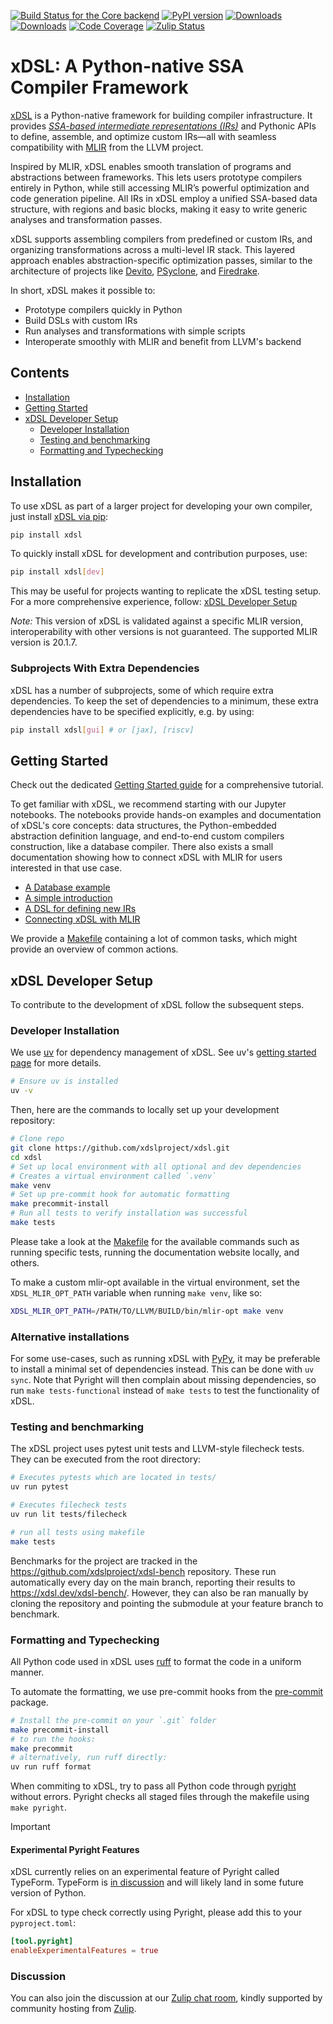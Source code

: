 <!-- markdownlint-disable-next-line MD041 -->
[![Build Status for the Core backend](https://github.com/xdslproject/xdsl/actions/workflows/ci-core.yml/badge.svg)](https://github.com/xdslproject/xdsl/actions/workflows/ci-core.yml?query=workflow%3A%22CI+-+Python+application%22++)
[![PyPI version](https://badge.fury.io/py/xdsl.svg)](https://badge.fury.io/py/xdsl)
[![Downloads](https://static.pepy.tech/badge/xdsl)](https://www.pepy.tech/projects/xdsl)
[![Downloads](https://static.pepy.tech/badge/xdsl/week)](https://pepy.tech/project/xdsl)
[![Code Coverage](https://codecov.io/gh/xdslproject/xdsl/main/graph/badge.svg)](https://codecov.io/gh/xdslproject/xdsl)
[![Zulip Status](https://img.shields.io/badge/chat-on%20zulip-%2336C5F0)](https://xdsl.zulipchat.com)

# xDSL: A Python-native SSA Compiler Framework

[xDSL](http://www.xdsl.dev) is a Python-native framework for
building compiler infrastructure. It provides *[SSA-based intermediate
representations (IRs)](https://en.wikipedia.org/wiki/Static_single-assignment_form)*
and Pythonic APIs to define, assemble, and optimize custom IRs—all with seamless
compatibility with [MLIR](https://mlir.llvm.org/) from the LLVM project.

Inspired by MLIR, xDSL enables smooth translation of programs and abstractions
between frameworks. This lets users prototype compilers entirely in Python,
while still accessing MLIR’s powerful optimization and code generation pipeline.
All IRs in xDSL employ a unified SSA-based data structure, with regions and basic blocks,
making it easy to write generic analyses and transformation passes.

xDSL supports assembling compilers from predefined or custom IRs, and organizing
transformations across a multi-level IR stack. This layered approach enables
abstraction-specific optimization passes, similar to the architecture of projects
like [Devito](https://github.com/devitocodes/devito), [PSyclone](https://github.com/stfc/PSyclone),
and [Firedrake](https://github.com/firedrakeproject/firedrake).

In short, xDSL makes it possible to:

- Prototype compilers quickly in Python
- Build DSLs with custom IRs
- Run analyses and transformations with simple scripts
- Interoperate smoothly with MLIR and benefit from LLVM's backend

## Contents

- [Installation](#installation)
- [Getting Started](#getting-started)
- [xDSL Developer Setup](#xdsl-developer-setup)
  - [Developer Installation](#developer-installation)
  - [Testing and benchmarking](#testing-and-benchmarking)
  - [Formatting and Typechecking](#formatting-and-typechecking)

## Installation

To use xDSL as part of a larger project for developing your own compiler,
just install [xDSL via pip](https://pypi.org/project/xdsl/):

```bash
pip install xdsl
```

To quickly install xDSL for development and contribution purposes, use:

``` bash
pip install xdsl[dev]
```

This may be useful for projects wanting to replicate the xDSL testing setup.
For a more comprehensive experience, follow: [xDSL Developer Setup](#xdsl-developer-setup)

*Note:* This version of xDSL is validated against a specific MLIR version,
interoperability with other versions is not guaranteed. The supported
MLIR version is 20.1.7.

### Subprojects With Extra Dependencies

xDSL has a number of subprojects, some of which require extra dependencies.
To keep the set of dependencies to a minimum, these extra dependencies have to
be specified explicitly, e.g. by using:

``` bash
pip install xdsl[gui] # or [jax], [riscv]
```

## Getting Started

Check out the dedicated [Getting Started guide](https://xdsl.readthedocs.io/stable/)
for a comprehensive tutorial.

To get familiar with xDSL, we recommend starting with our Jupyter notebooks. The
notebooks provide hands-on examples and documentation of xDSL's core concepts: data
structures, the Python-embedded abstraction definition language, and end-to-end custom
compilers construction, like a database compiler.
There also exists a small documentation showing how to connect xDSL with MLIR
for users interested in that use case.

- [A Database example](https://xdsl.dev/xdsl/lab/index.html?path=database_example.ipynb)
- [A simple introduction](https://xdsl.dev/xdsl/lab/index.html?path=tutorial.ipynb)
- [A DSL for defining new IRs](https://xdsl.dev/xdsl/lab/index.html?path=irdl.ipynb)
- [Connecting xDSL with MLIR](docs/guides/mlir_interoperation.md)

We provide a [Makefile](https://github.com/xdslproject/xdsl/blob/main/Makefile)
containing a lot of common tasks, which might provide an overview of common actions.

## xDSL Developer Setup

To contribute to the development of xDSL follow the subsequent steps.

### Developer Installation

We use [uv](https://docs.astral.sh/uv/) for dependency management of xDSL.
See uv's [getting started page](https://docs.astral.sh/uv/getting-started/) for more
details.

```sh
# Ensure uv is installed
uv -v
```

Then, here are the commands to locally set up your development repository:

```sh
# Clone repo
git clone https://github.com/xdslproject/xdsl.git
cd xdsl
# Set up local environment with all optional and dev dependencies
# Creates a virtual environment called `.venv`
make venv
# Set up pre-commit hook for automatic formatting
make precommit-install
# Run all tests to verify installation was successful
make tests
```

Please take a look at the [Makefile](https://github.com/xdslproject/xdsl/blob/main/Makefile)
for the available commands such as running specific tests,
running the documentation website locally, and others.

To make a custom mlir-opt available in the virtual environment, set the
`XDSL_MLIR_OPT_PATH` variable when running `make venv`, like so:

``` bash
XDSL_MLIR_OPT_PATH=/PATH/TO/LLVM/BUILD/bin/mlir-opt make venv
```

### Alternative installations

For some use-cases, such as running xDSL with [PyPy](https://pypy.org/),
it may be preferable to install a minimal set of dependencies instead.
This can be done with `uv sync`. Note that Pyright will then complain
about missing dependencies, so run `make tests-functional` instead of
`make tests` to test the functionality of xDSL.

### Testing and benchmarking

The xDSL project uses pytest unit tests and LLVM-style filecheck tests. They can
be executed from the root directory:

```bash
# Executes pytests which are located in tests/
uv run pytest

# Executes filecheck tests
uv run lit tests/filecheck

# run all tests using makefile
make tests
```

Benchmarks for the project are tracked in the
<https://github.com/xdslproject/xdsl-bench> repository.
These run automatically every day on the main branch, reporting their results to <https://xdsl.dev/xdsl-bench/>.
However, they can also be ran manually by cloning the repository and pointing the
submodule at your feature branch to benchmark.

### Formatting and Typechecking

All Python code used in xDSL uses [ruff](https://docs.astral.sh/ruff/formatter/) to
format the code in a uniform manner.

To automate the formatting, we use pre-commit hooks from the
[pre-commit](https://pypi.org/project/pre-commit/) package.

```bash
# Install the pre-commit on your `.git` folder
make precommit-install
# to run the hooks:
make precommit
# alternatively, run ruff directly:
uv run ruff format
```

When commiting to xDSL, try to pass all Python code through
[pyright](https://github.com/microsoft/pyright) without errors.
Pyright checks all staged files through the
makefile using `make pyright`.

> [!IMPORTANT]
>
> #### Experimental Pyright Features
>
> xDSL currently relies on an experimental feature of Pyright called TypeForm.
> TypeForm is [in discussion](https://discuss.python.org/t/pep-747-typeexpr-type-hint-for-a-type-expression/55984)
> and will likely land in some future version of Python.
>
> For xDSL to type check correctly using Pyright, please add this to your `pyproject.toml`:
>
> ```toml
> [tool.pyright]
> enableExperimentalFeatures = true
> ```

### Discussion

You can also join the discussion at our [Zulip chat room](https://xdsl.zulipchat.com),
kindly supported by community hosting from [Zulip](https://zulip.com/).
